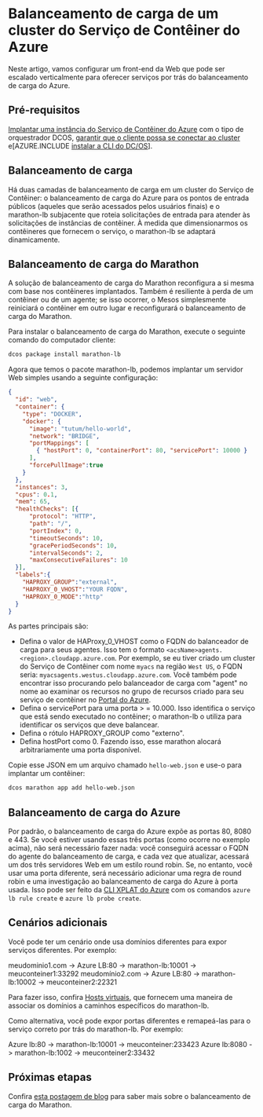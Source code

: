 <properties
   pageTitle="Balanceamento de carga de um cluster do Serviço de Contêiner do Azure | Microsoft Azure"
   description="Balanceamento de carga de um cluster do Serviço de Contêiner do Azure."
   services="container-service"
   documentationCenter=""
   authors="rgardler"
   manager="timlt"
   editor=""
   tags="acs, azure-container-service"
   keywords="Contêineres, microsserviços, DC/OS, Azure"/>

<tags
   ms.service="container-service"
   ms.devlang="na"
   ms.topic="get-started-article"
   ms.tgt_pltfrm="na"
   ms.workload="na"
   ms.date="04/18/2016"
   ms.author="rogardle"/>

# Balanceamento de carga de um cluster do Serviço de Contêiner do Azure

Neste artigo, vamos configurar um front-end da Web que pode ser escalado verticalmente para oferecer serviços por trás do balanceamento de carga do Azure.


## Pré-requisitos

[Implantar uma instância do Serviço de Contêiner do Azure](container-service-deployment.md) com o tipo de orquestrador DCOS, [garantir que o cliente possa se conectar ao cluster](container-service-connect.md) e[AZURE.INCLUDE [instalar a CLI do DC/OS](../../includes/container-service-install-dcos-cli-include.md)].


## Balanceamento de carga

Há duas camadas de balanceamento de carga em um cluster do Serviço de Contêiner: o balanceamento de carga do Azure para os pontos de entrada públicos (aqueles que serão acessados pelos usuários finais) e o marathon-lb subjacente que roteia solicitações de entrada para atender às solicitações de instâncias de contêiner. À medida que dimensionarmos os contêineres que fornecem o serviço, o marathon-lb se adaptará dinamicamente.

## Balanceamento de carga do Marathon 

A solução de balanceamento de carga do Marathon reconfigura a si mesma com base nos contêineres implantados. Também é resiliente à perda de um contêiner ou de um agente; se isso ocorrer, o Mesos simplesmente reiniciará o contêiner em outro lugar e reconfigurará o balanceamento de carga do Marathon.

Para instalar o balanceamento de carga do Marathon, execute o seguinte comando do computador cliente:

```bash
dcos package install marathon-lb 
``` 

Agora que temos o pacote marathon-lb, podemos implantar um servidor Web simples usando a seguinte configuração:


```json
{ 
  "id": "web", 
  "container": { 
    "type": "DOCKER", 
    "docker": { 
      "image": "tutum/hello-world", 
      "network": "BRIDGE", 
      "portMappings": [ 
        { "hostPort": 0, "containerPort": 80, "servicePort": 10000 } 
      ], 
      "forcePullImage":true 
    } 
  }, 
  "instances": 3, 
  "cpus": 0.1, 
  "mem": 65, 
  "healthChecks": [{ 
      "protocol": "HTTP", 
      "path": "/", 
      "portIndex": 0, 
      "timeoutSeconds": 10, 
      "gracePeriodSeconds": 10, 
      "intervalSeconds": 2, 
      "maxConsecutiveFailures": 10 
  }], 
  "labels":{ 
    "HAPROXY_GROUP":"external",
    "HAPROXY_0_VHOST":"YOUR FQDN",
    "HAPROXY_0_MODE":"http" 
  } 
}

```

As partes principais são:
  * Defina o valor de HAProxy\_0\_VHOST como o FQDN do balanceador de carga para seus agentes. Isso tem o formato `<acsName>agents.<region>.cloudapp.azure.com`. Por exemplo, se eu tiver criado um cluster do Serviço de Contêiner com nome `myacs` na região `West US`, o FQDN seria: `myacsagents.westus.cloudapp.azure.com`. Você também pode encontrar isso procurando pelo balanceador de carga com "agent" no nome ao examinar os recursos no grupo de recursos criado para seu serviço de contêiner no [Portal do Azure](https://portal.azure.com).
  * Defina o servicePort para uma porta > = 10.000. Isso identifica o serviço que está sendo executado no contêiner; o marathon-lb o utiliza para identificar os serviços que deve balancear.
  * Defina o rótulo HAPROXY\_GROUP como "externo".
  * Defina hostPort como 0. Fazendo isso, esse marathon alocará arbitrariamente uma porta disponível.

Copie esse JSON em um arquivo chamado `hello-web.json` e use-o para implantar um contêiner:

```bash
dcos marathon app add hello-web.json 
``` 

## Balanceamento de carga do Azure 

Por padrão, o balanceamento de carga do Azure expõe as portas 80, 8080 e 443. Se você estiver usando essas três portas (como ocorre no exemplo acima), não será necessário fazer nada: você conseguirá acessar o FQDN do agente do balanceamento de carga, e cada vez que atualizar, acessará um dos três servidores Web em um estilo round robin. Se, no entanto, você usar uma porta diferente, será necessário adicionar uma regra de round robin e uma investigação ao balanceamento de carga do Azure à porta usada. Isso pode ser feito da [CLI XPLAT do Azure](../xplat-cli-azure-resource-manager.md) com os comandos `azure lb rule create` e `azure lb probe create`.


## Cenários adicionais

Você pode ter um cenário onde usa domínios diferentes para expor serviços diferentes. Por exemplo:

meudominio1.com -> Azure LB:80 -> marathon-lb:10001 -> meuconteiner1:33292 meudomínio2.com -> Azure LB:80 -> marathon-lb:10002 -> meuconteiner2:22321

Para fazer isso, confira [Hosts virtuais](https://mesosphere.com/blog/2015/12/04/dcos-marathon-lb/), que fornecem uma maneira de associar os domínios a caminhos específicos do marathon-lb.

Como alternativa, você pode expor portas diferentes e remapeá-las para o serviço correto por trás do marathon-lb. Por exemplo:

Azure lb:80 -> marathon-lb:10001 -> meuconteiner:233423 Azure lb:8080 -> marathon-lb:1002 -> meuconteiner2:33432
 

## Próximas etapas

Confira [esta postagem de blog](https://mesosphere.com/blog/2015/12/04/dcos-marathon-lb/) para saber mais sobre o balanceamento de carga do Marathon.

<!---HONumber=AcomDC_0525_2016-->